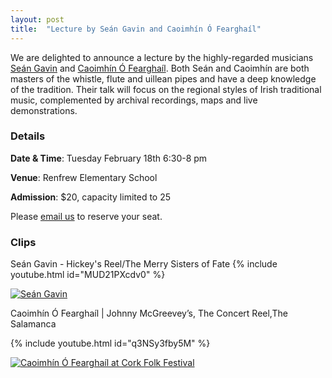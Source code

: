```yaml
---
layout: post
title:  "Lecture by Seán Gavin and Caoimhín Ó Fearghaíl"
---
```



We are delighted to announce a lecture by the highly-regarded musicians [Seán Gavin](https://www.seangavinmusic.com/about/) and [Caoimhín Ó Fearghaíl](https://www.caoimhinofearghail.ie/bio). 
Both Seán and Caoimhín are both masters of the whistle, flute and uillean pipes and have a deep knowledge of the tradition. 
Their talk will focus on the regional styles of Irish traditional music, complemented by archival recordings, maps and live demonstrations. 

### Details

**Date & Time**: Tuesday February 18th 6:30-8 pm

**Venue**: Renfrew Elementary School

**Admission**: $20, capacity limited to 25

Please [email us](mailto:info@vsim.ca) to reserve your seat.

### Clips

Seán Gavin - Hickey's Reel/The Merry Sisters of Fate
{% include youtube.html id="MUD21PXcdv0" %}

[![Seán Gavin](http://img.youtube.com/vi/MUD21PXcdv0/0.jpg)](http://www.youtube.com/watch?v=MUD21PXcdv0 "Seán Gavin")

Caoimhín Ó Fearghaíl | Johnny McGreevey’s, The Concert Reel,The Salamanca

{% include youtube.html id="q3NSy3fby5M" %}

[![Caoimhín Ó Fearghaíl at Cork Folk Festival](http://img.youtube.com/vi/q3NSy3fby5M/0.jpg)](http://www.youtube.com/watch?v=q3NSy3fby5M "Caoimhín Ó Fearghaíl at Cork Folk Festival")
